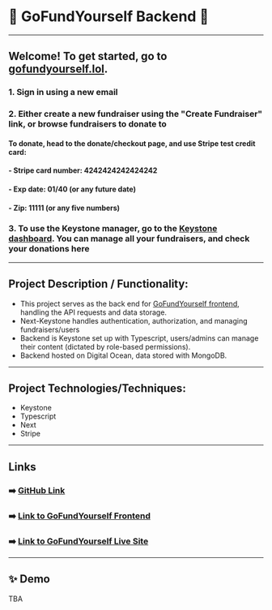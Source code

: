 # 🦩 GoFundYourself Backend 🦩


---

## Welcome! To get started, go to [gofundyourself.lol](https://gofundyourself.lol).
### 1. Sign in using a new email
### 2. Either create a new fundraiser using the "Create Fundraiser" link, or browse fundraisers to donate to
#### To donate, head to the donate/checkout page, and use Stripe test credit card: 
#### - Stripe card number: 4242424242424242
#### - Exp date: 01/40 (or any future date)
#### - Zip: 11111 (or any five numbers)
### 3. To use the Keystone manager, go to the [Keystone dashboard](https://api.gofundyourself.lol/). You can manage all your fundraisers, and check your donations here

---

## Project Description / Functionality: 
- This project serves as the back end for [GoFundYourself frontend](https://github.com/cjmaret/gofundyourself-frontend), handling the API requests and data storage. 
- Next-Keystone handles authentication, authorization, and managing fundraisers/users
- Backend is Keystone set up with Typescript, users/admins can manage their content (dictated by role-based permissions).
- Backend hosted on Digital Ocean, data stored with MongoDB.

---

## Project Technologies/Techniques:
- Keystone
- Typescript
- Next
- Stripe

---

## Links
### ➡️ [GitHub Link](https://github.com/cjmaret/gofundyourself-backend)
### ➡️ [Link to GoFundYourself Frontend](https://github.com/cjmaret/gofundyourself-frontend)
### ➡️ [Link to GoFundYourself Live Site](https://gofundyourself.lol)

---

## ✨ Demo
TBA
